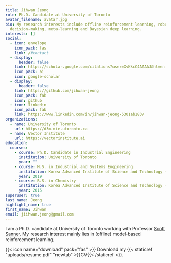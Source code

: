```yaml
---
title: Jihwan Jeong
role: Ph.D. Candidate at University of Toronto
avatar_filename: avatar.jpg
bio: My research interests include offline reinforcement learning, robust
  decision-making, meta-learning and Bayesian deep learning.
interests: []
social:
  - icon: envelope
    icon_pack: fas
    link: /#contact
  - display:
      header: false
    link: https://scholar.google.com/citations?user=XvKkcC4AAAAJ&hl=en
    icon_pack: ai
    icon: google-scholar
  - display:
      header: false
    link: https://github.com/jihwan-jeong
    icon_pack: fab
    icon: github
  - icon: linkedin
    icon_pack: fab
    link: https://www.linkedin.com/in/jihwan-jeong-5301ab183/
organizations:
  - name: University of Toronto
    url: https://d3m.mie.utoronto.ca
  - name: Vector Institute
    url: https://vectorinstitute.ai
education:
  courses:
    - course: Ph.D. Candidate in Industrial Engineering
      institution: University of Toronto
      year: ""
    - course: M.S. in Industrial and Systems Engineering
      institution: Korea Advanced Institute of Science and Technology (KAIST)
      year: 2019
    - course: B.S. in Chemistry
      institution: Korea Advanced Institute of Science and Technology (KAIST)
      year: 2015
superuser: true
last_name: Jeong
highlight_name: true
first_name: Jihwan
email: jiihwan.jeong@gmail.com
---
```

I am a Ph.D. candidate at University of Toronto working with Professor [Scott Sanner](https://d3m.mie.utoronto.ca). My research interest mainly lies in (offline) model-based reinforcement learning. 

{{< icon name="download" pack="fas" >}} Download my {{< staticref "uploads/resume.pdf" "newtab" >}}CV{{< /staticref >}}.